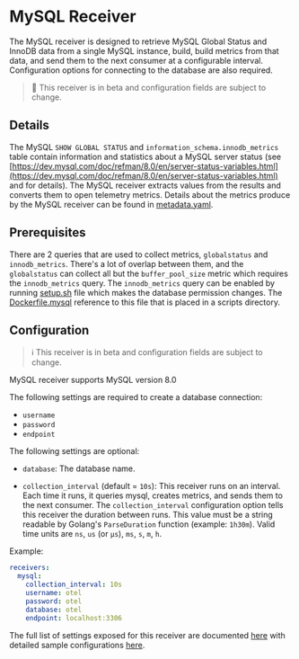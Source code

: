# MySQL Receiver

The MySQL receiver is designed to retrieve MySQL Global Status and InnoDB data from a single MySQL instance, build, build metrics from that data, and send them to the next consumer at a configurable interval. Configuration options for connecting to the database are also required.

> :construction: This receiver is in beta and configuration fields are subject to change.

## Details

The MySQL `SHOW GLOBAL STATUS` and `information_schema.innodb_metrics` table contain information and statistics about a MySQL server status (see [https://dev.mysql.com/doc/refman/8.0/en/server-status-variables.html](https://dev.mysql.com/doc/refman/8.0/en/server-status-variables.html) and for details). The MySQL receiver extracts values from the results and converts them to open telemetry metrics. Details about the metrics produce by the MySQL receiver can be found in [metadata.yaml](metadata.yaml).

## Prerequisites

There are 2 queries that are used to collect metrics, `globalstatus` and `innodb_metrics`. There's a lot of overlap between them, and the `globalstatus` can collect all but the `buffer_pool_size` metric which requires the `innodb_metrics` query. The `innodb_metrics` query can be enabled by running [setup.sh](/receiver/mysqlreceiver/testdata/scripts/setup.sh) file which makes the database permission changes. The [Dockerfile.mysql](testdata/Dockerfile.mysql) reference to this file that is placed in a scripts directory.

## Configuration

> :information_source: This receiver is in beta and configuration fields are subject to change.

MySQL receiver supports MySQL version 8.0

The following settings are required to create a database connection:

- `username`
- `password`
- `endpoint`

The following settings are optional:

- `database`: The database name.

- `collection_interval` (default = `10s`): This receiver runs on an interval.
Each time it runs, it queries mysql, creates metrics, and sends them to the
next consumer. The `collection_interval` configuration option tells this
receiver the duration between runs. This value must be a string readable by
Golang's `ParseDuration` function (example: `1h30m`). Valid time units are
`ns`, `us` (or `µs`), `ms`, `s`, `m`, `h`.

Example:

```yaml
receivers:
  mysql:
    collection_interval: 10s
    username: otel
    password: otel
    database: otel
    endpoint: localhost:3306
```

The full list of settings exposed for this receiver are documented [here](./config.go)
with detailed sample configurations [here](./testdata/config.yaml).


